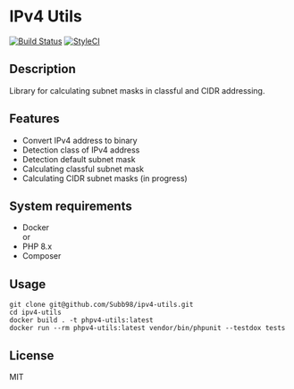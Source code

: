 # IPv4 Utils
[![Build Status](https://api.travis-ci.com/Subb98/IPv4-Utils.svg?branch=master)](https://app.travis-ci.com/github/Subb98/IPv4-Utils)
[![StyleCI](https://styleci.io/repos/445891024/shield)](https://styleci.io/repos/445891024)
## Description
Library for calculating subnet masks in classful and CIDR addressing.
## Features
- Convert IPv4 address to binary
- Detection class of IPv4 address
- Detection default subnet mask
- Calculating classful subnet mask
- Calculating CIDR subnet masks (in progress)
## System requirements
- Docker  
or
- PHP 8.x
- Composer
## Usage
```
git clone git@github.com/Subb98/ipv4-utils.git
cd ipv4-utils
docker build . -t phpv4-utils:latest
docker run --rm phpv4-utils:latest vendor/bin/phpunit --testdox tests
```
## License
MIT
